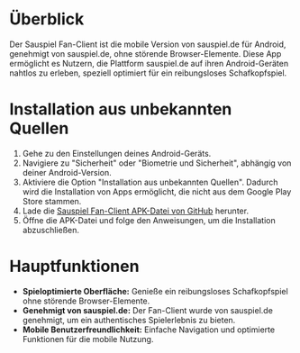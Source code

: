 <h1>Überblick</h1> 
<p>Der Sauspiel Fan-Client ist die mobile Version von sauspiel.de für Android, genehmigt von sauspiel.de, ohne störende Browser-Elemente. Diese App ermöglicht es Nutzern, die Plattform sauspiel.de auf ihren Android-Geräten nahtlos zu erleben, speziell optimiert für ein reibungsloses Schafkopfspiel.</p> 
<h1>Installation aus unbekannten Quellen</h1> 
<ol> 
  <li>Gehe zu den Einstellungen deines Android-Geräts.</li> 
  <li>Navigiere zu "Sicherheit" oder "Biometrie und Sicherheit", abhängig von deiner Android-Version.</li> 
  <li>Aktiviere die Option "Installation aus unbekannten Quellen". Dadurch wird die Installation von Apps ermöglicht, die nicht aus dem Google Play Store stammen.</li> 
  <li>Lade die <a href="https://github.com/Atomhoernchen87/Sauspiel-Fan-Client/releases/download/game/Sauspiel.Fan-Client.apk">Sauspiel Fan-Client APK-Datei von GitHub</a>  herunter.</li> 
  <li>Öffne die APK-Datei und folge den Anweisungen, um die Installation abzuschließen.</li> 
</ol> 
<h1>Hauptfunktionen</h1> 
<ul> 
  <li><strong>Spieloptimierte Oberfläche:</strong> Genieße ein reibungsloses Schafkopfspiel ohne störende Browser-Elemente.</li> 
  <li><strong>Genehmigt von sauspiel.de:</strong> Der Fan-Client wurde von sauspiel.de genehmigt, um ein authentisches Spielerlebnis zu bieten.</li> 
  <li><strong>Mobile Benutzerfreundlichkeit:</strong> Einfache Navigation und optimierte Funktionen für die mobile Nutzung.</li> 
</ul> 

